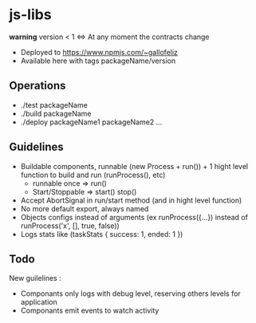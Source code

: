 # js-libs

**warning** version < 1 <=> At any moment the contracts change

- Deployed to https://www.npmjs.com/~gallofeliz
- Available here with tags packageName/version

## Operations

- ./test packageName
- ./build packageName
- ./deploy packageName1 packageName2 ...

## Guidelines

- Buildable components, runnable (new Process + run()) + 1 hight level function to build and run (runProcess(), etc)
  - runnable once => run()
  - Start/Stoppable => start() stop()
- Accept AbortSignal in run/start method (and in hight level function)
- No more default export, always named
- Objects configs instead of arguments (ex runProcess({...}) instead of runProcess('x', [], true, false))
- Logs stats like (taskStats { success: 1, ended: 1 })

## Todo

New guilelines :
- Componants only logs with debug level, reserving others levels for application
- Componants emit events to watch activity
